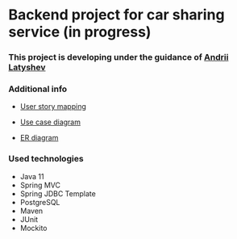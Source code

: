 # Backend project for car sharing service (in progress)

### This project is developing under the guidance of [Andrii Latyshev](https://www.linkedin.com/in/andrylat/)

### Additional info
- [User story mapping](https://miro.com/app/board/o9J_lC4bcdI=/)

- [Use case diagram](https://miro.com/app/board/o9J_l4L-SoY=/)

- [ER diagram](https://lucid.app/lucidchart/a0e0e5b1-2e48-4c0a-bb71-252b4e63005d/edit?viewport_loc=-3638%2C-961%2C6093%2C2987%2C0_0&invitationId=inv_7d6f1dba-0e10-4f94-a248-b647b0ba61af)

### Used technologies
- Java 11
- Spring MVC
- Spring JDBC Template
- PostgreSQL
- Maven
- JUnit
- Mockito

